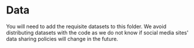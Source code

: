 # Data

You will need to add the requisite datasets to this folder.
We avoid distributing datasets with the code as we do not know if social media sites'
data sharing policies will change in the future.